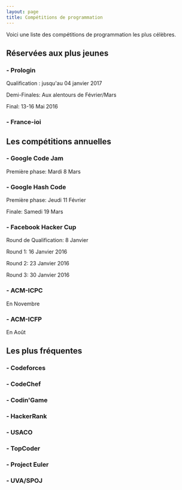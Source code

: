```yaml
---
layout: page
title: Compétitions de programmation
---
```


Voici une liste des compétitions de programmation les plus célèbres.

## Réservées aux plus jeunes

### - Prologin

Qualification : jusqu'au 04 janvier 2017

Demi-Finales: Aux alentours de Février/Mars

Final: 13-16 Mai 2016

### - France-ioi

## Les compétitions annuelles

### - Google Code Jam

Première phase: Mardi 8 Mars

### - Google Hash Code

Première phase: Jeudi 11 Février

Finale: Samedi 19 Mars

### - Facebook Hacker Cup

Round de Qualification: 8 Janvier

Round 1: 16 Janvier 2016

Round 2: 23 Janvier 2016

Round 3: 30 Janvier 2016

### - ACM-ICPC

En Novembre

### - ACM-ICFP

En Août

## Les plus fréquentes

### - Codeforces

### - CodeChef

### - Codin'Game

### - HackerRank

### - USACO

### - TopCoder

### - Project Euler

### - UVA/SPOJ
